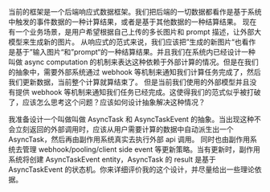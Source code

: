 当前的框架是一个后端响应式数据框架。我们把后端的一切数据都看作是基于系统中触发的事件数据的一种计算结果，或者是基于其他数据的一种结算结果。
现在有一个业务场景，是用户希望根据自己上传的多长图片和 prompt 描述，让外部大模型来生成新的图片。
从响应式的范式来说，我们应该把”生成的新图片“也看作是基于”输入图片“和”prompt“的一种结算结果。并且我们在系统内已经设计一种叫做 async computation 的机制来表达这种依赖于外部计算的情况。但是在我们的抽象中，需要外部系统通过 webhook 等机制来通知我们计算任务完成了，然后我们更新数据，当前整个计算就算结束了。
但是当前我们使用的外部模型并且没有提供 webhook 等机制来通知我们任务已经完成。这使得我们的范式似乎被打破了，应该怎么思考这个问题？应该如何设计抽象解决这种情况？

我准备设计一个叫做叫做 AsyncTask 和 AsyncTaskEvent 的抽象。当出现这种不会立刻返回的外部调用时，应该从用户需要计算的数据中自动派生出一个 AsyncTask，然后再由副作用系统真实去执行外部 api 调用。
同时也由副作用系统去管理 webhook/pooling/client side event 等更新策略。当有更新时，副作用系统将创建 AsyncTaskEvent entity，AsyncTask 的 result 是基于 AsyncTaskEvent 的状态机。你来详细评价我的这个设计，并尽量给出一些理论依据。